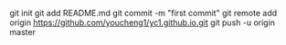 git init
git add README.md
git commit -m "first commit"
git remote add origin https://github.com/youcheng1/yc1.github.io.git
git push -u origin master

